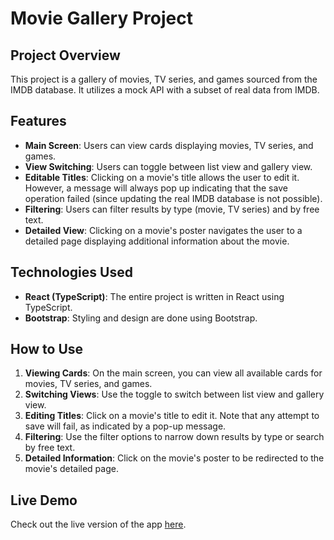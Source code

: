 # Movie Gallery Project

## Project Overview

This project is a gallery of movies, TV series, and games sourced from the IMDB database. It utilizes a mock API with a subset of real data from IMDB.

## Features

- **Main Screen**: Users can view cards displaying movies, TV series, and games.
- **View Switching**: Users can toggle between list view and gallery view.
- **Editable Titles**: Clicking on a movie's title allows the user to edit it. However, a message will always pop up indicating that the save operation failed (since updating the real IMDB database is not possible).
- **Filtering**: Users can filter results by type (movie, TV series) and by free text.
- **Detailed View**: Clicking on a movie's poster navigates the user to a detailed page displaying additional information about the movie.

## Technologies Used

- **React (TypeScript)**: The entire project is written in React using TypeScript.
- **Bootstrap**: Styling and design are done using Bootstrap.

## How to Use

1. **Viewing Cards**: On the main screen, you can view all available cards for movies, TV series, and games.
2. **Switching Views**: Use the toggle to switch between list view and gallery view.
3. **Editing Titles**: Click on a movie's title to edit it. Note that any attempt to save will fail, as indicated by a pop-up message.
4. **Filtering**: Use the filter options to narrow down results by type or search by free text.
5. **Detailed Information**: Click on the movie's poster to be redirected to the movie's detailed page.

## Live Demo

Check out the live version of the app [here](https://ofer-imdb-app.netlify.app).
